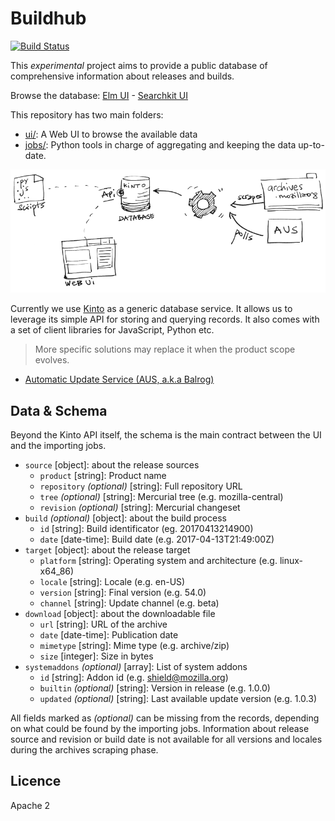 # Buildhub

[![Build Status](https://travis-ci.org/mozilla-services/buildhub.svg?branch=master)](https://travis-ci.org/mozilla-services/buildhub)

This *experimental* project aims to provide a public database of comprehensive information about
releases and builds.

Browse the database: [Elm UI](https://mozilla-services.github.io/buildhub/) - [Searchkit UI](https://mozilla-services.github.io/buildhub/searchkit/)

This repository has two main folders:

* [ui/](https://github.com/mozilla-services/buildhub/tree/master/ui#readme): A Web UI to browse the available data
* [jobs/](https://github.com/mozilla-services/buildhub/tree/master/jobs#readme): Python tools in charge of aggregating and keeping the data up-to-date.

![](overview.png)

Currently we use [Kinto](http://kinto-storage.org) as a generic database service. It allows us to leverage its simple API for storing and querying records. It also comes with a set of client libraries for JavaScript, Python etc.

> More specific solutions may replace it when the product scope evolves.

* [Automatic Update Service (AUS, a.k.a Balrog)](https://wiki.mozilla.org/Balrog)

## Data & Schema

Beyond the Kinto API itself, the schema is the main contract between the UI and the importing jobs.

* `source` [object]: about the release sources
  * `product` [string]: Product name
  * `repository` *(optional)* [string]: Full repository URL
  * `tree` *(optional)* [string]: Mercurial tree (e.g. mozilla-central)
  * `revision` *(optional)* [string]: Mercurial changeset
* `build` *(optional)* [object]: about the build process
  * `id` [string]: Build identificator (eg. 20170413214900)
  * `date` [date-time]: Build date (e.g. 2017-04-13T21:49:00Z)
* `target` [object]: about the release target
  * `platform` [string]: Operating system and architecture (e.g. linux-x64_86)
  * `locale` [string]: Locale (e.g. en-US)
  * `version` [string]: Final version (e.g. 54.0)
  * `channel` [string]:  Update channel (e.g. beta)
* `download` [object]: about the downloadable file
  * `url` [string]: URL of the archive
  * `date` [date-time]: Publication date
  * `mimetype` [string]: Mime type (e.g. archive/zip)
  * `size` [integer]: Size in bytes
* `systemaddons` *(optional)* [array]: List of system addons
  * `id` [string]: Addon id (e.g. shield@mozilla.org)
  * `builtin` *(optional)* [string]: Version in release (e.g. 1.0.0)
  * `updated` *(optional)* [string]: Last available update version (e.g. 1.0.3)

All fields marked as *(optional)* can be missing from the records, depending on what could be found by the importing jobs.
Information about release source and revision or build date is not available for all versions and locales during the archives scraping phase.

## Licence

Apache 2
